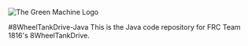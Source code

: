 ![The Green Machine Logo](http://edinarobotics.com/sites/all/themes/greenmachine/assets/images/Logo.gif)

#8WheelTankDrive-Java
This is the Java code repository for FRC Team 1816's 8WheelTankDrive.